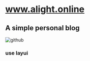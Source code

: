 # www.alight.online
## A simple personal blog
![github](https://ss3.bdstatic.com/70cFv8Sh_Q1YnxGkpoWK1HF6hhy/it/u=2581001411,2979053450&fm=26&gp=0.jpg)
### use layui
